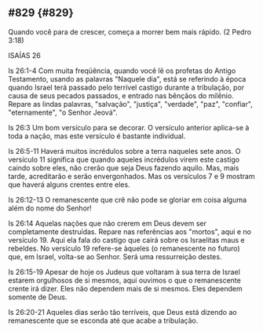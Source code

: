 ## #829 {#829}

Quando você para de crescer, começa a morrer bem mais rápido. (2 Pedro 3:18)

ISAÍAS 26

Is 26:1-4 Com muita freqüência, quando você lê os profetas do Antigo Testamento, usando as palavras &quot;Naquele dia&quot;, está se referindo à época quando Israel terá passado pelo terrível castigo durante a tribulação, por causa de seus pecados passados, e entrado nas bênçãos do milênio. Repare as lindas palavras, &quot;salvação&quot;, &quot;justiça&quot;, &quot;verdade&quot;, &quot;paz&quot;, &quot;confiar&quot;, &quot;eternamente&quot;, &quot;o Senhor Jeová&quot;.

Is 26:3 Um bom versículo para se decorar. O versículo anterior aplica-se à toda a nação, mas este versículo é bastante individual.

Is 26:5-11 Haverá muitos incrédulos sobre a terra naqueles sete anos. O versículo 11 significa que quando aqueles incrédulos virem este castigo caindo sobre eles, não crerão que seja Deus fazendo aquilo. Mas, mais tarde, acreditarão e serão envergonhados. Mas os versículos 7 e 9 mostram que haverá alguns crentes entre eles.

Is 26:12-13 O remanescente que crê não pode se gloriar em coisa alguma além do nome do Senhor!

Is 26:14 Aquelas nações que não crerem em Deus devem ser completamente destruídas. Repare nas referências aos &quot;mortos&quot;, aqui e no versículo 19\. Aqui ela fala do castigo que cairá sobre os Israelitas maus e rebeldes. No versículo 19 refere-se àqueles (o remanescente no futuro) que, em Israel, volta-se ao Senhor. Será uma ressurreição destes.

Is 26:15-19 Apesar de hoje os Judeus que voltaram à sua terra de Israel estarem orgulhosos de si mesmos, aqui ouvimos o que o remanescente crente irá dizer. Eles não dependem mais de si mesmos. Eles dependem somente de Deus.

Is 26:20-21 Aqueles dias serão tão terríveis, que Deus está dizendo ao remanescente que se esconda até que acabe a tribulação.
